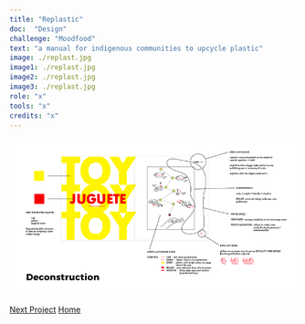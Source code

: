 ```yaml
---
title: "Replastic"
doc:  "Design"
challenge: "Moodfood"
text: "a manual for indigenous communities to upcycle plastic"
image: ./replast.jpg
image1: ./replast.jpg
image2: ./replast.jpg
image3: ./replast.jpg
role: "x"
tools: "x"
credits: "x"
---
```


![Hero](./replastic2.png)

[Next Project](/moodfood)
[Home](/)

